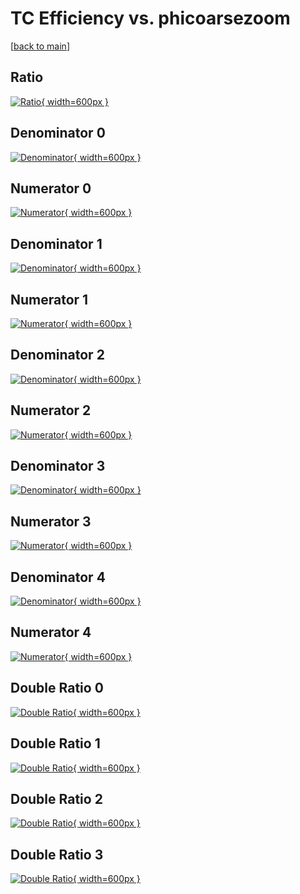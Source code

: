 # TC Efficiency vs. phicoarsezoom

[[back to main](./)]



## Ratio

[![Ratio](../mtv/var/TC_loweta_0_1_eff_phicoarsezoom.png){ width=600px }](../mtv/var/TC_loweta_0_1_eff_phicoarsezoom.pdf)

## Denominator 0

[![Denominator](../mtv/den/TC_loweta_0_1_eff_phicoarsezoom_den0.png){ width=600px }](../mtv/den/TC_loweta_0_1_eff_phicoarsezoom_den0.pdf)

## Numerator 0

[![Numerator](../mtv/num/TC_loweta_0_1_eff_phicoarsezoom_num0.png){ width=600px }](../mtv/num/TC_loweta_0_1_eff_phicoarsezoom_num0.pdf)

## Denominator 1

[![Denominator](../mtv/den/TC_loweta_0_1_eff_phicoarsezoom_den1.png){ width=600px }](../mtv/den/TC_loweta_0_1_eff_phicoarsezoom_den1.pdf)

## Numerator 1

[![Numerator](../mtv/num/TC_loweta_0_1_eff_phicoarsezoom_num1.png){ width=600px }](../mtv/num/TC_loweta_0_1_eff_phicoarsezoom_num1.pdf)

## Denominator 2

[![Denominator](../mtv/den/TC_loweta_0_1_eff_phicoarsezoom_den2.png){ width=600px }](../mtv/den/TC_loweta_0_1_eff_phicoarsezoom_den2.pdf)

## Numerator 2

[![Numerator](../mtv/num/TC_loweta_0_1_eff_phicoarsezoom_num2.png){ width=600px }](../mtv/num/TC_loweta_0_1_eff_phicoarsezoom_num2.pdf)

## Denominator 3

[![Denominator](../mtv/den/TC_loweta_0_1_eff_phicoarsezoom_den3.png){ width=600px }](../mtv/den/TC_loweta_0_1_eff_phicoarsezoom_den3.pdf)

## Numerator 3

[![Numerator](../mtv/num/TC_loweta_0_1_eff_phicoarsezoom_num3.png){ width=600px }](../mtv/num/TC_loweta_0_1_eff_phicoarsezoom_num3.pdf)

## Denominator 4

[![Denominator](../mtv/den/TC_loweta_0_1_eff_phicoarsezoom_den4.png){ width=600px }](../mtv/den/TC_loweta_0_1_eff_phicoarsezoom_den4.pdf)

## Numerator 4

[![Numerator](../mtv/num/TC_loweta_0_1_eff_phicoarsezoom_num4.png){ width=600px }](../mtv/num/TC_loweta_0_1_eff_phicoarsezoom_num4.pdf)

## Double Ratio 0

[![Double Ratio](../mtv/ratio/TC_loweta_0_1_eff_phicoarsezoom_ratio0.png){ width=600px }](../mtv/ratio/TC_loweta_0_1_eff_phicoarsezoom_ratio0.pdf)

## Double Ratio 1

[![Double Ratio](../mtv/ratio/TC_loweta_0_1_eff_phicoarsezoom_ratio1.png){ width=600px }](../mtv/ratio/TC_loweta_0_1_eff_phicoarsezoom_ratio1.pdf)

## Double Ratio 2

[![Double Ratio](../mtv/ratio/TC_loweta_0_1_eff_phicoarsezoom_ratio2.png){ width=600px }](../mtv/ratio/TC_loweta_0_1_eff_phicoarsezoom_ratio2.pdf)

## Double Ratio 3

[![Double Ratio](../mtv/ratio/TC_loweta_0_1_eff_phicoarsezoom_ratio3.png){ width=600px }](../mtv/ratio/TC_loweta_0_1_eff_phicoarsezoom_ratio3.pdf)

